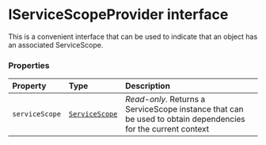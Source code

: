 # IServiceScopeProvider interface





This is a convenient interface that can be used to indicate that an object 
has an associated ServiceScope.




### Properties

| Property	   | Type	| Description|
|:-------------|:-------|:-----------|
|`serviceScope`      | [`ServiceScope`](servicescope.md) | _Read-only._ Returns a ServiceScope instance that can be used to obtain dependencies  for the current context |




